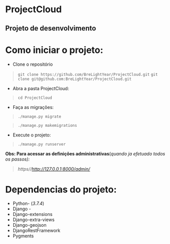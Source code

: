 # ProjectCloud

## Projeto de desenvolvimento

  
  

# Como iniciar o projeto:

  

- Clone o repositório
> `git clone https://github.com/BreLightYear/ProjectCloud.git`
> `git clone git@github.com:BreLightYear/ProjectCloud.git`

- Abra a pasta ProjectCloud:

>   `cd ProjectCloud`

- Faça as migrações:

>  `./manage.py migrate`

>  `./manage.py makemigrations`

- Execute o projeto:

>  `./manage.py runserver`

  

**Obs: Para acessar as definições administrativas**(*quando ja efetuado todos os passos):*
>  *https//http://127.0.0.1:8000/admin/*

  
  
  
  
  

# Dependencias do projeto:

  

- Python- (*3.7.4*)
- Django - 
- Django-extensions
- Django-extra-views
- Django-geojson
- DjangoRestFramework
- Pygments